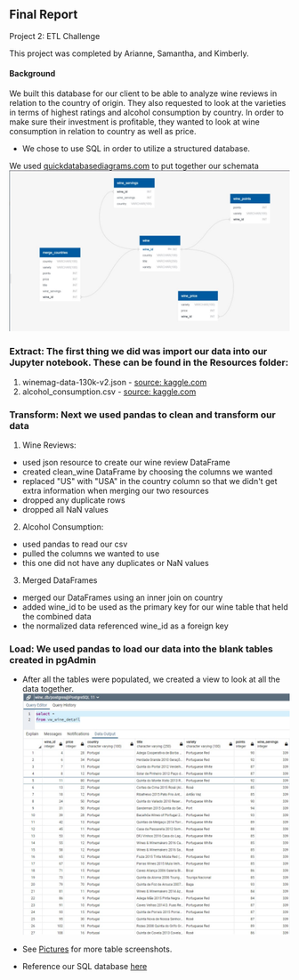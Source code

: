 ## Final Report

Project 2: ETL Challenge

This project was completed by Arianne, Samantha, and Kimberly.

#### Background
We built this database for our client to be able to analyze wine reviews in relation to the country of origin. They also requested to look at the varieties in terms of highest ratings and alcohol consumption by country.
In order to make sure their investment is profitable, they wanted to look at wine consumption in relation to country as well as price.
- We chose to use SQL in order to utilize a structured database.

We used [quickdatabasediagrams.com](https://www.quickdatabasediagrams.com) to put together our schemata
![wine_db](Pictures/Wine_DB_Diagram.JPG) 



### Extract: The first thing we did was import our data into our Jupyter notebook. These can be found in the Resources folder:
1. winemag-data-130k-v2.json - [source: kaggle.com](https://www.kaggle.com/zynicide/wine-reviews)
2. alcohol_consumption.csv - [source: kaggle.com](https://www.kaggle.com/codebreaker619/alcohol-comsumption-around-the-world)


### Transform: Next we used pandas to clean and transform our data

1. Wine Reviews:
- used json resource to create our wine review DataFrame
- created clean_wine DataFrame by choosing the columns we wanted
- replaced "US" with "USA" in the country column so that we didn't get extra information when merging our two resources
- dropped any duplicate rows 
- dropped all NaN values


2. Alcohol Consumption:
- used pandas to read our csv 
- pulled the columns we wanted to use
- this one did not have any duplicates or NaN values

3. Merged DataFrames
- merged our DataFrames using an inner join on country 
- added wine_id to be used as the primary key for our wine table that held the combined data
- the normalized data referenced wine_id as a foreign key 


### Load: We used pandas to load our data into the blank tables created in pgAdmin
* After all the tables were populated, we created a view to look at all the data together. 
![wine_view](Pictures/wine_view_sql.jpg)


* See [Pictures](Pictures) for more table screenshots.
* Reference our SQL database [here](SQL)
